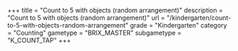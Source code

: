 +++
title = "Count to 5 with objects (random arrangement)"
description = "Count to 5 with objects (random arrangement)"
url = "/kindergarten/count-to-5-with-objects-random-arrangement"
grade = "Kindergarten"
category = "Counting"
gametype = "BRIX_MASTER"
subgametype = "K_COUNT_TAP"
+++